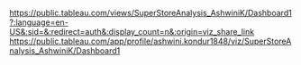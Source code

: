 https://public.tableau.com/views/SuperStoreAnalysis_AshwiniK/Dashboard1?:language=en-US&:sid=&:redirect=auth&:display_count=n&:origin=viz_share_link
https://public.tableau.com/app/profile/ashwini.kondur1848/viz/SuperStoreAnalysis_AshwiniK/Dashboard1
